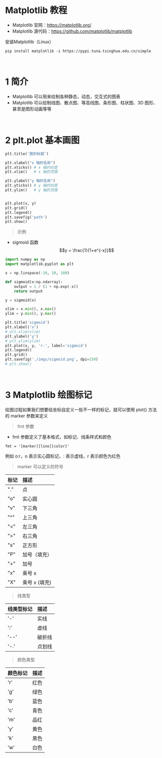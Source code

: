 &emsp;
# Matplotlib 教程

- Matplotlib 官网：https://matplotlib.org/
- Matplotlib 源代码：https://github.com/matplotlib/matplotlib

安装Matplotlib（Linux）
```
pip install matplotlib -i https://pypi.tuna.tsinghua.edu.cn/simple
```

&emsp;
# 1 简介
- Matplotlib 可以用来绘制各种静态，动态，交互式的图表
- Matplotlib 可以绘制线图、散点图、等高线图、条形图、柱状图、3D 图形、甚至是图形动画等等


&emsp;
# 2 plt.plot 基本画图

```py
plt.title('图的标题')

plt.xlabel("x 轴的名称")
plt.xticks() # x 轴的刻度
plt.xlim()   # x 轴的范围

plt.ylabel("y 轴的名称")
plt.yticks() # y 轴的刻度
plt.ylim()   # y 轴的范围


plt.plot(x, y)
plt.grid()
plt.legend()
plt.savefig('path')
plt.show()
```

>示例
- sigmoid 函数
    $$y = \frac{1}{1+e^{-x}}$$
```py
import numpy as np
import matplotlib.pyplot as plt

x = np.linspace(-10, 10, 100)

def sigmoid(x:np.ndarray):
    output = 1 / (1 + np.exp(-x))
    return output

y = sigmoid(x)

xlim = x.min(), x.max()
ylim = y.min(), y.max()

plt.title('sigmoid')
plt.xlabel('x')
# plt.xlim(xlim)
plt.ylabel('y')
# plt.ylim(ylim)
plt.plot(x, y, 'r-', label='sigmoid')
plt.legend()
plt.grid()
plt.savefig('./imgs/sigmoid.png', dpi=150)
# plt.show()
```


&emsp;
# 3 Matplotlib 绘图标记
绘图过程如果我们想要给坐标自定义一些不一样的标记，就可以使用 plot() 方法的 marker 参数来定义

>fmt 参数
- fmt 参数定义了基本格式，如标记、线条样式和颜色
```
fmt = '[marker][line][color]'
```
例如 o:r，o 表示实心圆标记，: 表示虚线，r 表示颜色为红色


>marker 可以定义的符号

标记	|描述
:--|:--
"."	|点
"o"	|实心圆
"v"	|下三角
"^"	|上三角
"<"	|左三角
">"	|右三角
"s"	|正方形
"P"	|加号（填充）
"+"	|加号
"x"	|乘号 x
"X"	|乘号 x (填充)


>线类型

线类型标记	|描述
:--|:--
'-'	|实线
':'	|虚线
'--'|	破折线
'-.'|	点划线

>颜色类型

颜色标记	|描述
:--|:--
'r'	|红色
'g'	|绿色
'b'	|蓝色
'c'	|青色
'm'	|品红
'y'	|黄色
'k'	|黑色
'w'	|白色


